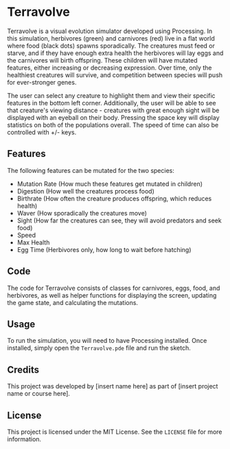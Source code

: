 # Terravolve

Terravolve is a visual evolution simulator developed using Processing. In this simulation, herbivores (green) and carnivores (red) live in a flat world where food (black dots) spawns sporadically. The creatures must feed or starve, and if they have enough extra health the herbivores will lay eggs and the carnivores will birth offspring. These children will have mutated features, either increasing or decreasing expression. Over time, only the healthiest creatures will survive, and competition between species will push for ever-stronger genes.

The user can select any creature to highlight them and view their specific features in the bottom left corner. Additionally, the user will be able to see that creature's viewing distance - creatures with great enough sight will be displayed with an eyeball on their body. Pressing the space key will display statistics on both of the populations overall. The speed of time can also be controlled with +/- keys.

## Features

The following features can be mutated for the two species:

- Mutation Rate (How much these features get mutated in children)
- Digestion (How well the creatures process food)
- Birthrate (How often the creature produces offspring, which reduces health)
- Waver (How sporadically the creatures move)
- Sight (How far the creatures can see, they will avoid predators and seek food)
- Speed
- Max Health
- Egg Time (Herbivores only, how long to wait before hatching)

## Code

The code for Terravolve consists of classes for carnivores, eggs, food, and herbivores, as well as helper functions for displaying the screen, updating the game state, and calculating the mutations.

## Usage

To run the simulation, you will need to have Processing installed. Once installed, simply open the `Terravolve.pde` file and run the sketch. 

## Credits

This project was developed by [insert name here] as part of [insert project name or course here]. 

## License

This project is licensed under the MIT License. See the `LICENSE` file for more information.

